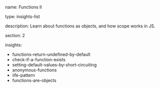 name: Functions II

type: insights-list

description: Learn about functions as objects, and how scope works in JS.

section: 2

insights:
  - functions-return-undefined-by-default
  - check-if-a-function-exists
  - setting-default-values-by-short-circuiting
  - anonymous-functions
  - iife-pattern
  - functions-are-objects
